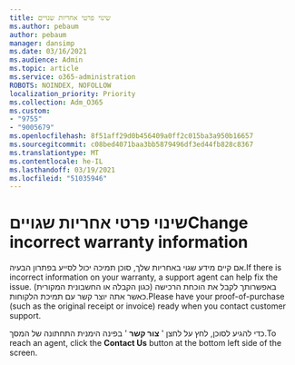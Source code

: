 ```yaml
---
title: שינוי פרטי אחריות שגויים
ms.author: pebaum
author: pebaum
manager: dansimp
ms.date: 03/16/2021
ms.audience: Admin
ms.topic: article
ms.service: o365-administration
ROBOTS: NOINDEX, NOFOLLOW
localization_priority: Priority
ms.collection: Adm_O365
ms.custom:
- "9755"
- "9005679"
ms.openlocfilehash: 8f51aff29d0b456409a0ff2c015ba3a950b16657
ms.sourcegitcommit: c08bed4071baa3bb5879496df3ed44fb828c8367
ms.translationtype: MT
ms.contentlocale: he-IL
ms.lasthandoff: 03/19/2021
ms.locfileid: "51035946"
---
```

# <a name="change-incorrect-warranty-information"></a><span data-ttu-id="db3bc-102">שינוי פרטי אחריות שגויים</span><span class="sxs-lookup"><span data-stu-id="db3bc-102">Change incorrect warranty information</span></span>

<span data-ttu-id="db3bc-103">אם קיים מידע שגוי באחריות שלך, סוכן תמיכה יכול לסייע בפתרון הבעיה.</span><span class="sxs-lookup"><span data-stu-id="db3bc-103">If there is incorrect information on your warranty, a support agent can help fix the issue.</span></span> <span data-ttu-id="db3bc-104">באפשרותך לקבל את הוכחת הרכישה (כגון הקבלה או החשבונית המקורית) כאשר אתה יוצר קשר עם תמיכת הלקוחות.</span><span class="sxs-lookup"><span data-stu-id="db3bc-104">Please have your proof-of-purchase (such as the original receipt or invoice) ready when you contact customer support.</span></span>

<span data-ttu-id="db3bc-105">כדי להגיע לסוכן, לחץ על לחצן ' **צור קשר** ' בפינה הימנית התחתונה של המסך.</span><span class="sxs-lookup"><span data-stu-id="db3bc-105">To reach an agent, click the **Contact Us** button at the bottom left side of the screen.</span></span>